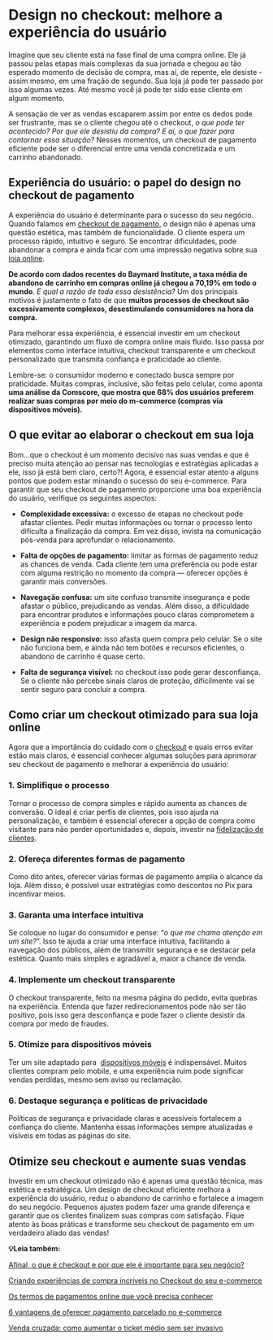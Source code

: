 # Design no checkout: melhore a experiência do usuário

Imagine que seu cliente está na fase final de uma compra online. Ele já passou pelas etapas mais complexas da sua jornada e chegou ao tão esperado momento de decisão de compra, mas aí, de repente, ele desiste - assim mesmo, em uma fração de segundo. Sua loja já pode ter passado por isso algumas vezes. Até mesmo você já pode ter sido esse cliente em algum momento.

A sensação de ver as vendas escaparem assim por entre os dedos pode ser frustrante, mas se o cliente chegou até o checkout, *o que pode ter acontecido? Por que ele desistiu da compra? E aí, o que fazer para contornar essa situação?* Nesses momentos, um checkout de pagamento eficiente pode ser o diferencial entre uma venda concretizada e um carrinho abandonado.

## **Experiência do usuário: o papel do design no checkout de pagamento**

A experiência do usuário é determinante para o sucesso do seu negócio. Quando falamos em [checkout de pagamento](https://meubolso.mercadopago.com.br/checklist-checkout-de-pagamento), o design não é apenas uma questão estética, mas também de funcionalidade. O cliente espera um processo rápido, intuitivo e seguro. Se encontrar dificuldades, pode abandonar a compra e ainda ficar com uma impressão negativa sobre sua [loja online](https://meubolso.mercadopago.com.br/checkout-perfeito-para-loja-online).

**De acordo com dados recentes do Baymard Institute, a taxa média de abandono de carrinho em compras online já chegou a 70,19% em todo o mundo**. *E qual a razão de toda essa desistência?* Um dos principais motivos é justamente o fato de que **muitos processos de checkout são excessivamente complexos, desestimulando consumidores na hora da compra.**

Para melhorar essa experiência, é essencial investir em um checkout otimizado, garantindo um fluxo de compra online mais fluido. Isso passa por elementos como interface intuitiva, checkout transparente e um checkout personalizado que transmita confiança e praticidade ao cliente.

Lembre-se: o consumidor moderno e conectado busca sempre por praticidade. Muitas compras, inclusive, são feitas pelo celular, como aponta **uma análise da Comscore, que mostra que 68% dos usuários preferem realizar suas compras por meio do m-commerce (compras via dispositivos móveis).**

## **O que evitar ao elaborar o checkout em sua loja**

Bom...que o checkout é um momento decisivo nas suas vendas e que é preciso muita atenção ao pensar nas tecnologias e estratégias aplicadas a ele, isso já está bem claro, certo?! Agora, é essencial estar atento a alguns pontos que podem estar minando o sucesso do seu e-commerce. Para garantir que seu checkout de pagamento proporcione uma boa experiência do usuário, verifique os seguintes aspectos:

- **Complexidade excessiva:** o excesso de etapas no checkout pode afastar clientes. Pedir muitas informações ou tornar o processo lento dificulta a finalização da compra. Em vez disso, invista na comunicação pós-venda para aprofundar o relacionamento.

- **Falta de opções de pagamento:** limitar as formas de pagamento reduz as chances de venda. Cada cliente tem uma preferência ou pode estar com alguma restrição no momento da compra — oferecer opções é garantir mais conversões.

- **Navegação confusa:** um site confuso transmite insegurança e pode afastar o público, prejudicando as vendas. Além disso, a dificuldade para encontrar produtos e informações pouco claras comprometem a experiência e podem prejudicar a imagem da marca.

- **Design não responsivo:** isso afasta quem compra pelo celular. Se o site não funciona bem, e ainda não tem botões e recursos eficientes, o abandono de carrinho é quase certo.

- **Falta de segurança visível:** no checkout isso pode gerar desconfiança. Se o cliente não percebe sinais claros de proteção, dificilmente vai se sentir seguro para concluir a compra.

## **Como criar um checkout otimizado para sua loja online**

Agora que a importância do cuidado com o [checkout](https://meubolso.mercadopago.com.br/melhores-praticas-de-checkout-para-aumentar-vendas) e quais erros evitar estão mais claros, é essencial conhecer algumas soluções para aprimorar seu checkout de pagamento e melhorar a experiência do usuário:

### **1. Simplifique o processo**

Tornar o processo de compra simples e rápido aumenta as chances de conversão. O ideal é criar perfis de clientes, pois isso ajuda na personalização, e também é essencial oferecer a opção de compra como visitante para não perder oportunidades e, depois, investir na [fidelização de clientes](https://meubolso.mercadopago.com.br/fidelizacao-de-clientes-trocas-e-devolucoes).

### **2. Ofereça diferentes formas de pagamento**

Como dito antes, oferecer várias formas de pagamento amplia o alcance da loja. Além disso, é possível usar estratégias como descontos no Pix para incentivar meios.

### **3. Garanta uma interface intuitiva**

Se coloque no lugar do consumidor e pense: “*o que me chama atenção em um site?*”. Isso te ajuda a criar uma interface intuitiva, facilitando a navegação dos públicos, além de transmitir segurança e se destacar pela estética. Quanto mais simples e agradável a, maior a chance de venda.

### **4. Implemente um checkout transparente**

O checkout transparente, feito na mesma página do pedido, evita quebras na experiência. Entenda que fazer redirecionamentos pode não ser tão positivo, pois isso gera desconfiança e pode fazer o cliente desistir da compra por medo de fraudes.

### **5. Otimize para dispositivos móveis**

Ter um site adaptado para  [dispositivos móveis](https://meubolso.mercadopago.com.br/checkout-otimizado-dispositivos-moveis) é indispensável. Muitos clientes compram pelo mobile, e uma experiência ruim pode significar vendas perdidas, mesmo sem aviso ou reclamação.

### **6. Destaque segurança e políticas de privacidade**

Políticas de segurança e privacidade claras e acessíveis fortalecem a confiança do cliente. Mantenha essas informações sempre atualizadas e visíveis em todas as páginas do site.

## **Otimize seu checkout e aumente suas vendas**

Investir em um checkout otimizado não é apenas uma questão técnica, mas estética e estratégica. Um design de checkout eficiente melhora a experiência do usuário, reduz o abandono de carrinho e fortalece a imagem do seu negócio. Pequenos ajustes podem fazer uma grande diferença e garantir que os clientes finalizem suas compras com satisfação. Fique atento às boas práticas e transforme seu checkout de pagamento em um verdadeiro aliado das vendas!

**💡Leia também:**

[Afinal, o que é checkout e por que ele é importante para seu negócio?](https://meubolso.mercadopago.com.br/o-que-e-checkout-e-qual-sua-importancia)

[Criando experiências de compra incríveis no Checkout do seu e-commerce](https://meubolso.mercadopago.com.br/criando-experiencias-de-compra-incriveis-no-seu-e-commerce)

[Os termos de pagamentos online que você precisa conhecer](https://meubolso.mercadopago.com.br/os-termos-de-pagamentos-online-que-voce-precisa-conhecer)

[6 vantagens de oferecer pagamento parcelado no e-commerce](https://meubolso.mercadopago.com.br/pagamento-parcelado-no-e-commerce)

[Venda cruzada: como aumentar o ticket médio sem ser invasivo](https://meubolso.mercadopago.com.br/venda-cruzada-aumentar-ticket-medio)